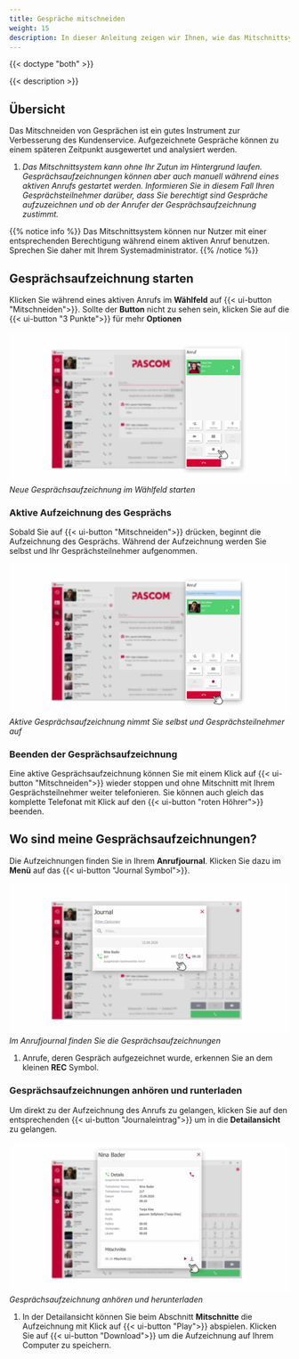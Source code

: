 ```yaml
---
title: Gespräche mitschneiden
weight: 15
description: In dieser Anleitung zeigen wir Ihnen, wie das Mitschnittsystem im pascom Client funktioniert. 
---
```


{{< doctype "both" >}}
 
{{< description >}}



## Übersicht


Das Mitschneiden von Gesprächen ist ein gutes Instrument zur Verbesserung des Kundenservice. Aufgezeichnete Gespräche können zu einem späteren Zeitpunkt ausgewertet und analysiert werden. 

1. *Das Mitschnittsystem kann ohne Ihr Zutun im Hintergrund laufen. Gesprächsaufzeichnungen können aber auch manuell während eines aktiven Anrufs gestartet werden. Informieren Sie in diesem Fall Ihren Gesprächsteilnehmer darüber, dass Sie berechtigt sind Gespräche aufzuzeichnen und ob der Anrufer der Gesprächsaufzeichnung zustimmt.*

{{% notice info %}}
Das Mitschnittsystem können nur Nutzer mit einer entsprechenden Berechtigung während einem aktiven Anruf benutzen. Sprechen Sie daher mit Ihrem Systemadministrator.
{{% /notice %}}


## Gesprächsaufzeichnung starten

Klicken Sie während eines aktiven Anrufs im **Wählfeld**  auf  {{< ui-button "Mitschneiden">}}. Sollte der **Button** nicht zu sehen sein, klicken Sie auf die {{< ui-button "3 Punkte">}} für mehr **Optionen**

![Neue Gesprächsaufzeichnung starten](start-recording.de.jpg)
*Neue Gesprächsaufzeichnung im Wählfeld starten*
</br>

### Aktive Aufzeichnung des Gesprächs

Sobald Sie auf {{< ui-button "Mitschneiden">}} drücken, beginnt die Aufzeichnung des Gesprächs. Während der Aufzeichnung werden Sie selbst und Ihr Gesprächsteilnehmer aufgenommen.

![Aktive Gesprächsaufzeichnung](active-recording.de.jpg)
*Aktive Gesprächsaufzeichnung nimmt Sie selbst und Gesprächsteilnehmer auf*
</br>

### Beenden der Gesprächsaufzeichnung

Eine aktive Gesprächsaufzeichnung können Sie mit einem Klick auf {{< ui-button "Mitschneiden">}} wieder stoppen und ohne Mitschnitt mit Ihrem Gesprächsteilnehmer weiter telefonieren. Sie können auch gleich das komplette Telefonat mit Klick auf den {{< ui-button "roten Höhrer">}} beenden.

## Wo sind meine Gesprächsaufzeichnungen?

Die Aufzeichnungen finden Sie in Ihrem **Anrufjournal**. Klicken Sie dazu im **Menü** auf das {{< ui-button "Journal Symbol">}}.

![Gespeicherte Gesprächsaufzeichnung](saved-recording.de.jpg)
*Im Anrufjournal finden Sie die Gesprächsaufzeichnungen*
</br>

1. Anrufe, deren Gespräch aufgezeichnet wurde, erkennen Sie an dem kleinen **REC** Symbol.

### Gesprächsaufzeichnungen anhören und runterladen

Um direkt zu der Aufzeichnung des Anrufs zu gelangen, klicken Sie auf den entsprechenden {{< ui-button "Journaleintrag">}} um in die **Detailansicht** zu gelangen.

![Gesprächsaufzeichnung anhören](play-recording.de.jpg)
*Gesprächsaufzeichnung anhören und herunterladen*
</br>

1. In der Detailansicht können Sie beim Abschnitt **Mitschnitte** die Aufzeichnung mit Klick auf {{< ui-button "Play">}} abspielen. Klicken Sie auf {{< ui-button "Download">}} um die Aufzeichnung auf Ihrem Computer zu speichern.

<br />